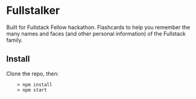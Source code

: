# Fullstalker
Built for Fullstack Fellow hackathon.
Flashcards to help you remember the many names and faces (and other personal information) of the Fullstack family.

## Install
Clone the repo, then: 
```
	> npm install
	> npm start
```
